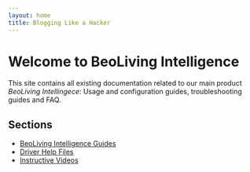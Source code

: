 ```yaml
---
layout: home
title: Blogging Like a Hacker
---
```

# Welcome to BeoLiving Intelligence 

This site contains all existing documentation related to our main product _BeoLiving Intellingece_: Usage and configuration guides, troubleshooting guides and FAQ.

## Sections

+ [BeoLiving Intelligence Guides](bli-guides/main.md)
+ [Driver Help Files](bli-help-files/drivers/main.md)
+ [Instructive Videos](videos/main.md)

